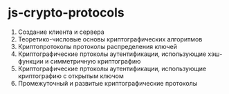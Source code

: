 # js-crypto-protocols

1. Создание клиента и сервера
2. Теоретико-числовые основы криптографических алгоритмов
3. Криптопротоколы протоколы распределения ключей
4. Криптографические пртоколы аутентификации, использующие хэш-функции и симметричную криптографию
5. Криптографические пртоколы аутентификации, использующие криптографию с открытым ключом
6. Промежуточный и развитые криптографические протоколы
